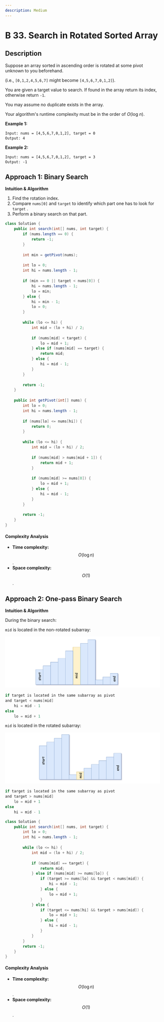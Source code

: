 ```yaml
---
description: Medium
---
```


# B 33. Search in Rotated Sorted Array

## Description

Suppose an array sorted in ascending order is rotated at some pivot unknown to you beforehand.

\(i.e., `[0,1,2,4,5,6,7]` might become `[4,5,6,7,0,1,2]`\).

You are given a target value to search. If found in the array return its index, otherwise return `-1`.

You may assume no duplicate exists in the array.

Your algorithm's runtime complexity must be in the order of _O_\(log _n_\).

**Example 1:**

```text
Input: nums = [4,5,6,7,0,1,2], target = 0
Output: 4
```

**Example 2:**

```text
Input: nums = [4,5,6,7,0,1,2], target = 3
Output: -1
```

## Approach 1: Binary Search

**Intuition & Algorithm**

1. Find the rotation index.
2. Compare `nums[0]` and `target` to identify which part one has to look for `target` .
3. Perform a binary search on that part.

```java
class Solution {
    public int search(int[] nums, int target) {
        if (nums.length == 0) {
            return -1;
        }

        int min = getPivot(nums);

        int lo = 0;
        int hi = nums.length - 1;

        if (min == 0 || target < nums[0]) {
            hi = nums.length - 1;
            lo = min;
        } else {
            hi = min - 1;
            lo = 0;
        }

        while (lo <= hi) {
            int mid = (lo + hi) / 2;

            if (nums[mid] < target) {
                lo = mid + 1;
            } else if (nums[mid] == target) {
                return mid;
            } else {
                hi = mid - 1;
            }
        }

        return -1;
    }

    public int getPivot(int[] nums) {
        int lo = 0;
        int hi = nums.length - 1;

        if (nums[lo] <= nums[hi]) {
            return 0;
        }

        while (lo <= hi) {
            int mid = (lo + hi) / 2;

            if (nums[mid] > nums[mid + 1]) {
                return mid + 1;
            }

            if (nums[mid] >= nums[0]) {
                lo = mid + 1;
            } else {
                hi = mid - 1;
            }
        }

        return -1;
    }
}
```

#### Complexity Analysis

* **Time complexity:** $$O(\log{n})$$.
* **Space complexity:** $$O(1)$$.

## Approach 2: One-pass Binary Search

**Intuition & Algorithm**

During the binary search:

`mid` is located in the non-rotated subarray:



![](../../../.gitbook/assets/image%20%2864%29.png)

```java
if target is located in the same subarray as pivot
and target < nums[mid]
    hi = mid - 1
else
    lo = mid + 1
```

`mid` is located in the rotated subarray:

![](../../../.gitbook/assets/image%20%2854%29.png)

```java
if target is located in the same subarray as pivot
and target > nums[mid]
    lo = mid + 1
else
    hi = mid - 1
```

```java
class Solution {
    public int search(int[] nums, int target) {
        int lo = 0;
        int hi = nums.length - 1;

        while (lo <= hi) {
            int mid = (lo + hi) / 2;

            if (nums[mid] == target) {
                return mid;
            } else if (nums[mid] >= nums[lo]) {
                if (target >= nums[lo] && target < nums[mid]) {
                    hi = mid - 1;
                } else {
                    lo = mid + 1;
                }
            } else {
                if (target <= nums[hi] && target > nums[mid]) {
                    lo = mid + 1;
                } else {
                    hi = mid - 1;
                }
            }
        }
        return -1;
    }
}
```

#### Complexity Analysis

* **Time complexity:** $$O(\log{n})$$.
* **Space complexity:** $$O(1)$$.

